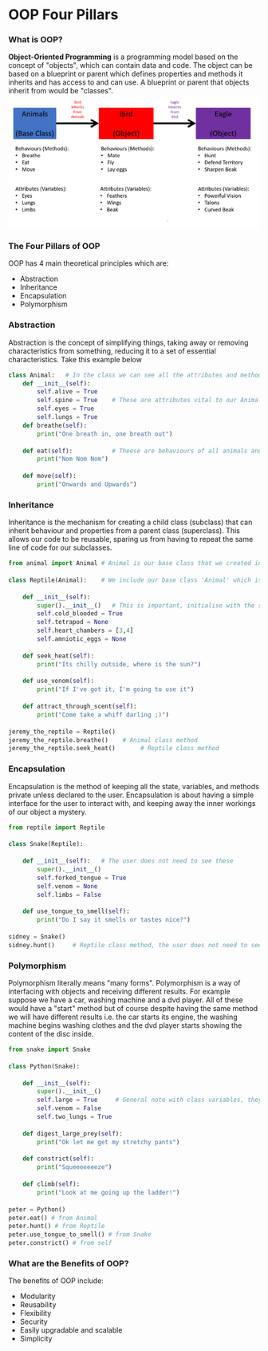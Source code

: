 # OOP Four Pillars

### What is OOP?
**Object-Oriented Programming** is a programming model based on the concept of "objects", which can contain data and code.
The object can be based on a blueprint or parent which defines properties and methods it inherits and has access to and can use.
A  blueprint or parent that objects inherit from would be "classes".
![](classes_diagram.png)

### The Four Pillars of OOP
OOP has 4 main theoretical principles which are:
- Abstraction
- Inheritance
- Encapsulation
- Polymorphism
### Abstraction
Abstraction is the concept of simplifying things, taking away or removing characteristics from something, reducing it to a set of essential characteristics.
Take this example below
```python
class Animal:   # In the class we can see all the attributes and methods we've set
    def __init__(self):   
        self.alive = True
        self.spine = True    # These are attributes vital to our Animal class
        self.eyes = True
        self.lungs = True
    def breathe(self):
        print("One breath in, one breath out")

    def eat(self):           # Theese are behaviours of all animals and thus all of our objects will have these methods 
        print("Nom Nom Nom")

    def move(self):
        print("Onwards and Upwards")
```
### Inheritance
Inheritance is the mechanism for creating a child class (subclass) that can inherit behaviour and properties from a parent class (superclass). This allows our code to be reusable, sparing us from having to repeat the same line of code for our subclasses.
```python
from animal import Animal # Animal is our base class that we created in another file called animal.py

class Reptile(Animal):    # We include our base class 'Animal' which is the superclass to Reptile

    def __init__(self):
        super().__init__()   # This is important, initialise with the superclass attributes first
        self.cold_blooded = True
        self.tetrapod = None 
        self.heart_chambers = [3,4]
        self.amniotic_eggs = None

    def seek_heat(self):
        print("Its chilly outside, where is the sun?")

    def use_venom(self):
        print("If I've got it, I'm going to use it")

    def attract_through_scent(self):
        print("Come take a whiff darling ;)")

jeremy_the_reptile = Reptile()
jeremy_the_reptile.breathe()    # Animal class method
jeremy_the_reptile.seek_heat()       # Reptile class method
```
### Encapsulation
Encapsulation is the method of keeping all the state, variables, and methods private unless declared to the user.
Encapsulation is about having a simple interface for the user to interact with, and keeping away the inner workings of our object a mystery.
```python
from reptile import Reptile

class Snake(Reptile):

    def __init__(self):   # The user does not need to see these
        super().__init__()
        self.forked_tongue = True
        self.venom = None
        self.limbs = False

    def use_tongue_to_smell(self):
        print("Do I say it smells or tastes nice?")

sidney = Snake()
sidney.hunt()     # Reptile class method, the user does not need to see how it works
```
### Polymorphism
Polymorphism literally means "many forms".
Polymorphism is a way of interfacing with objects and receiving different results. For example suppose we have a car, washing machine and a dvd player.
All of these would have a "start" method but of course despite having the same method we will have different results i.e. the car starts its engine, the washing machine begins washing clothes and the dvd player starts showing the content of the disc inside.
```python
from snake import Snake

class Python(Snake):

    def __init__(self):
        super().__init__()
        self.large = True     # General note with class variables, they MUST be set
        self.venom = False
        self.two_lungs = True

    def digest_large_prey(self):
        print("Ok let me get my stretchy pants")

    def constrict(self):
        print("Squeeeeeeeze")

    def climb(self):
        print("Look at me going up the ladder!")

peter = Python()
peter.eat() # from Animal
peter.hunt() # from Reptile
peter.use_tongue_to_smell() # from Snake
peter.constrict() # from self
```
### What are the Benefits of OOP?
The benefits of OOP include:
- Modularity
- Reusability
- Flexibility
- Security 
- Easily upgradable and scalable
- Simplicity